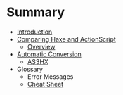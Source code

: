 # Summary

* [Introduction](README.md)
* [Comparing Haxe and ActionScript](comparing_haxe_and_actionscript/README.md)
    * [Overview](comparing_haxe_and_actionscript/overview.md)
* [Automatic Conversion](automatic_conversion/README.md)
    * [AS3HX](automatic_conversion/as3hx/README.md)
* Glossary
    * Error Messages
    * [Cheat Sheet](glossary/cheat_sheet.md)


